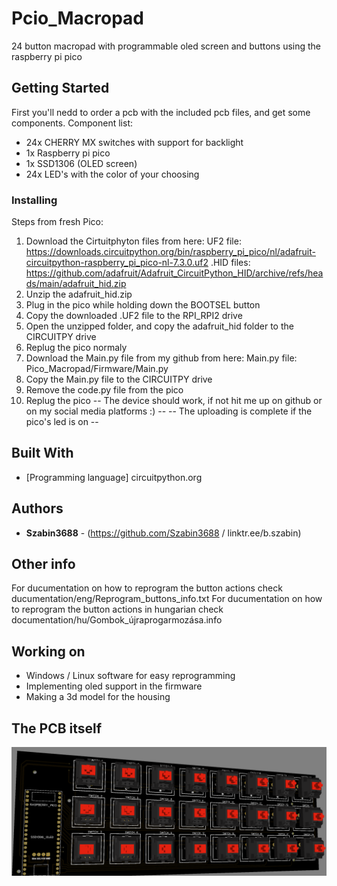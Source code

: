 # Pcio_Macropad
24 button macropad with programmable oled screen and buttons using the raspberry pi pico


## Getting Started

First you'll nedd to order a pcb with the included pcb files, and get some components.
Component list:
-	24x CHERRY MX switches with support for backlight
-	1x Raspberry pi pico
- 1x SSD1306 (OLED screen)
- 24x LED's with the color of your choosing


### Installing

Steps from fresh Pico:
1) Download the Cirtuitphyton files from here:
	UF2 file: https://downloads.circuitpython.org/bin/raspberry_pi_pico/nl/adafruit-circuitpython-raspberry_pi_pico-nl-7.3.0.uf2
	.HID files: https://github.com/adafruit/Adafruit_CircuitPython_HID/archive/refs/heads/main/adafruit_hid.zip
2) Unzip the adafruit_hid.zip
3) Plug in the pico while holding down the BOOTSEL button
4) Copy the downloaded .UF2 file to the RPI_RPI2 drive
5) Open the unzipped folder, and copy the adafruit_hid folder to the CIRCUITPY drive
6) Replug the pico normaly
7) Download the Main.py file from my github from here:
	Main.py file: Pico_Macropad/Firmware/Main.py
8) Copy the Main.py file to the CIRCUITPY drive
9) Remove the code.py file from the pico
10) Replug the pico
-- The device should work, if not hit me up on github or on my social media platforms :) --
-- The uploading is complete if the pico's led is on --


## Built With

  - [Programming language] circuitpython.org 


## Authors

  - **Szabin3688** - 
    (https://github.com/Szabin3688 / linktr.ee/b.szabin)

## Other info 

For ducumentation on how to reprogram the button actions check ducumentation/eng/Reprogram_buttons_info.txt
For ducumentation on how to reprogram the button actions in hungarian check documentation/hu/Gombok_újraprogarmozása.info

## Working on

- Windows / Linux software for easy reprogramming
- Implementing oled support in the firmware
- Making a 3d model for the housing

## The PCB itself
![Picture of the board](https://github.com/Szabin3688/Pcio_Macropad/blob/main/PCB%20Version%201.png?raw=true)
